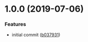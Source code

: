 # 1.0.0 (2019-07-06)


### Features

* initial commit ([b037931](https://github.com/partmenu/logger/commit/b037931))
